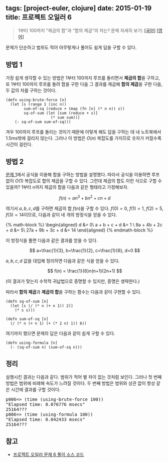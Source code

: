 tags: [project-euler, clojure]
date: 2015-01-19
title: 프로젝트 오일러 6
---
> 1부터 100까지 "제곱의 합"과 "합의 제곱"의 차는?
> 문제 자세히 보기: [[국어]](http://euler.synap.co.kr/prob_detail.php?id=6) [[영어]](https://projecteuler.net/problem=6)

문제가 단순하고 범위도 적어 아무렇게나 풀어도 쉽게 답을 구할 수 있다.<!--more-->

## 방법 1
가장 쉽게 생각할 수 있는 방법은 1부터 100까지 루프를 돌리면서 **제곱의 합**을 구하고, 또 1부터 100까지 루프를 돌려 합을 구한 다음 그 결과를 제곱해 **합의 제곱**을 구한 다음, 두 값의 차를 구하는 것이다.

```[clojure]
(defn using-brute-force [n]
  (let [s (range 1 (inc n))
        sum-of-sq (reduce + (map (fn [n] (* n n)) s))
        sq-of-sum (let [sum (reduce + s)]
                    (* sum sum))]
    (- sq-of-sum sum-of-sq)))
```

겨우 100까지 루프를 돌리는 것이기 때문에 이렇게 해도 답을 구하는 데 내 노트북에서 1.5ms밖에 걸리지 않는다. 그러나 이 방법은 $O(n)$ 복잡도를 가지므로 숫자가 커질수록 시간이 걸린다.

## 방법 2
[문제 1](/2015/01/01/project-euler-001/)에서 공식을 이용해 합을 구하는 방법을 설명했다. 따라서 공식을 이용하면 루프 없이 $O(1)$ 복잡도로 합의 제곱을 구할 수 있다. 그런데 제곱의 합도 이런 식으로 구할 수 있을까? 1부터 n까지 제곱의 합을 다음과 같은 형태라고 가정해보자.

$$
f(n) = an^3 + bn^2 + cn + d
$$

여기서 $a, b, c, d$를 구하면 제곱의 합 $f(n)$을 구할 수 있다. $f(0) = 0$, $f(1) = 1$, $f(2) = 5$, $f(3) = 14$이므로, 다음과 같이 네 개의 방정식을 얻을 수 있다.

{% math-block %}
\begin{aligned}
d &= 0\\
a + b + c + d &= 1 \\
8a + 4b + 2c + d &= 5\\
27a + 9b + 3c + d &= 14
\end{aligned}
{% endmath-block %}

이 방정식을 풀면 다음과 같은 결과를 얻을 수 있다.

$$
a=\frac{1}{3}, b=\frac{1}{2}, c=\frac{1}{6}, d=0
$$

$a, b, c, d$ 값을 대입해 정리하면 다음과 같은 식을 얻을 수 있다.

$$
f(n) = \frac{1}{6}n(n+1)(2n+1)
$$

(이 결과가 맞는지 수학적 귀납법으로 증명할 수 있지만, 증명은 생략한다.)

따라서 **합의 제곱**과 **제곱의 합**을 구하는 함수는 다음과 같이 구현할 수 있다.

```[clojure]
(defn sq-of-sum [n]
  (let [s (/ (* n (+ n 1)) 2)]
    (* s s)))

(defn sum-of-sq [n]
  (/ (* n (+ n 1) (+ (* 2 n) 1)) 6))
```

여기까지 했으면 문제의 답은 다음과 같이 쉽게 구할 수 있다.

```
(defn using-formula [n]
  (- (sq-of-sum n) (sum-of-sq n)))
```

## 정리
실행시킨 결과는 다음과 같다. 범위가 적어 별 차이 없는 것처럼 보인다. 그러나 첫 번째 방법은 범위에 비례해 속도가 느려질 것이다. 두 번째 방법은 범위와 상관 없이 항상 같은 시간에 결과를 구할 것이다.
<pre class="console">
p006=> (time (using-brute-force 100))
"Elapsed time: 0.076776 msecs"
25164???
p006=> (time (using-formula 100))
"Elapsed time: 0.042433 msecs"
25164???
</pre>

## 참고
* [프로젝트 오일러 문제 6 풀이 소스 코드](https://github.com/ntalbs/euler/blob/master/src/p006.clj)

